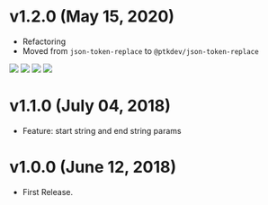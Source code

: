 # v1.2.0 (May 15, 2020)
* Refactoring
* Moved from `json-token-replace` to `@ptkdev/json-token-replace`

[![](https://img.shields.io/badge/donate-paypal-005EA6.svg?logo=paypal)](https://www.paypal.me/ptkdev) [![](https://img.shields.io/badge/donate-patreon-F87668.svg?logo=patreon)](https://www.patreon.com/ptkdev) [![](https://img.shields.io/badge/donate-sponsors-ea4aaa.svg?logo=github)](https://github.com/sponsors/ptkdev/)  [![](https://img.shields.io/badge/donate-ko--fi-29abe0.svg?logo=ko-fi)](https://ko-fi.com/ptkdev)


# v1.1.0 (July 04, 2018)
* Feature: start string and end string params

# v1.0.0 (June 12, 2018)
* First Release.